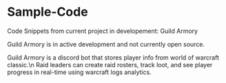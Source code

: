 # Sample-Code
Code Snippets from current project in developement: Guild Armory

Guild Armory is in active development and not currently open source.

Guild Armory is a discord bot that stores player info from world of warcraft classic.\n
Raid leaders can create raid rosters, track loot, and see player progress in real-time using warcraft logs analytics.
